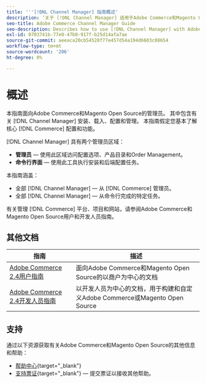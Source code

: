 ```yaml
---
title: '''[!DNL Channel Manager] 指南概述'
description: ‘关于 [!DNL Channel Manager] 适用于Adobe Commerce和Magento Open Source管理员，包括安装和载入。
seo-title: Adobe Commerce Channel Manager Guide
seo-description: Describes how to use [!DNL Channel Manager] with Adobe Commerce or Magento Open Source.
exl-id: 0703741b-77e0-47b0-917f-b25d14afa7ae
source-git-commit: aeeaca20cb54528f77e457d54a194d6603c08654
workflow-type: tm+mt
source-wordcount: '206'
ht-degree: 0%

---
```



# 概述

本指南面向Adobe Commerce和Magento Open Source的管理员。 其中包含有关 [!DNL Channel Manager] 安装、载入、配置和管理。 本指南假定您基本了解核心 [!DNL Commerce] 配置和功能。

[!DNL Channel Manager] 具有两个管理员区域：

* **管理员** — 使用此区域访问配置选项、产品目录和Order Management。
* **命令行界面** — 使用此工具执行安装和后端配置任务。

本指南涵盖：

* 全部 [!DNL Channel Manager] — 从 [!DNL Commerce] 管理员。
* 全部 [!DNL Channel Manager] — 从命令行完成的特定任务。

有关管理 [!DNL Commerce] 平台、项目和网站，请参阅Adobe Commerce和Magento Open Source用户和开发人员指南。

## 其他文档

| 指南 | 描述 |
|----------------------------------------------------------------------|----------------------------------------------------------------------------------------------------|
| [Adobe Commerce 2.4用户指南](https://docs.magento.com/user-guide) | 面向Adobe Commerce和Magento Open Source的以商户为中心的文档 |
| [Adobe Commerce 2.4开发人员指南](https://devdocs.magento.com) | 以开发人员为中心的文档，用于构建和自定义Adobe Commerce或Magento Open Source |

## 支持

通过以下资源获取有关Adobe Commerce和Magento Open Source的其他信息和帮助：

* [帮助中心](https://support.magento.com/hc/en-us){target="_blank"}
* [支持票证](https://support.magento.com/hc/en-us/articles/360000913794#submit-ticket){target="_blank"} — 提交票证以接收其他帮助。
